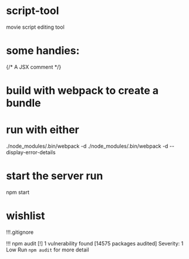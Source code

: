 # script-tool
movie script editing tool

# some handies: 
 {/* A JSX comment */}


# build with webpack to create a bundle
# run with either
 ./node_modules/.bin/webpack -d 
 ./node_modules/.bin/webpack -d --display-error-details

# start the server run 
 npm start 

# wishlist
!!!.gitignore

!!! npm audit
[!] 1 vulnerability found [14575 packages audited]
    Severity: 1 Low
    Run `npm audit` for more detail
